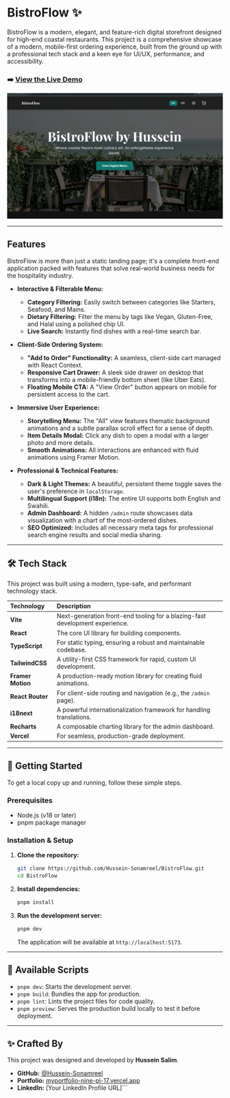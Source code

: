 # BistroFlow ✨

BistroFlow is a modern, elegant, and feature-rich digital storefront designed for high-end coastal restaurants. This project is a comprehensive showcase of a modern, mobile-first ordering experience, built from the ground up with a professional tech stack and a keen eye for UI/UX, performance, and accessibility.

### ➡️ [**View the Live Demo**](https://bistro-flow-sigma.vercel.app/)

![BistroFlow Live Demo Screenshot](https://raw.githubusercontent.com/Hussein-Sonamreel/BistroFlow/main/public/images/image.png)

---

## Features

BistroFlow is more than just a static landing page; it's a complete front-end application packed with features that solve real-world business needs for the hospitality industry.

*   **Interactive & Filterable Menu:**
    *   **Category Filtering:** Easily switch between categories like Starters, Seafood, and Mains.
    *   **Dietary Filtering:** Filter the menu by tags like Vegan, Gluten-Free, and Halal using a polished chip UI.
    *   **Live Search:** Instantly find dishes with a real-time search bar.

*   **Client-Side Ordering System:**
    *   **"Add to Order" Functionality:** A seamless, client-side cart managed with React Context.
    *   **Responsive Cart Drawer:** A sleek side drawer on desktop that transforms into a mobile-friendly bottom sheet (like Uber Eats).
    *   **Floating Mobile CTA:** A "View Order" button appears on mobile for persistent access to the cart.

*   **Immersive User Experience:**
    *   **Storytelling Menu:** The "All" view features thematic background animations and a subtle parallax scroll effect for a sense of depth.
    *   **Item Details Modal:** Click any dish to open a modal with a larger photo and more details.
    *   **Smooth Animations:** All interactions are enhanced with fluid animations using Framer Motion.

*   **Professional & Technical Features:**
    *   **Dark & Light Themes:** A beautiful, persistent theme toggle saves the user's preference in `localStorage`.
    *   **Multilingual Support (i18n):** The entire UI supports both English and Swahili.
    *   **Admin Dashboard:** A hidden `/admin` route showcases data visualization with a chart of the most-ordered dishes.
    *   **SEO Optimized:** Includes all necessary meta tags for professional search engine results and social media sharing.

---

## 🛠️ Tech Stack

This project was built using a modern, type-safe, and performant technology stack.

| Technology       | Description                                                              |
| :--------------- | :----------------------------------------------------------------------- |
| **Vite**         | Next-generation front-end tooling for a blazing-fast development experience. |
| **React**        | The core UI library for building components.                             |
| **TypeScript**   | For static typing, ensuring a robust and maintainable codebase.          |
| **TailwindCSS**  | A utility-first CSS framework for rapid, custom UI development.          |
| **Framer Motion**| A production-ready motion library for creating fluid animations.         |
| **React Router** | For client-side routing and navigation (e.g., the `/admin` page).        |
| **i18next**      | A powerful internationalization framework for handling translations.     |
| **Recharts**     | A composable charting library for the admin dashboard.                   |
| **Vercel**       | For seamless, production-grade deployment.                               |

---

## 🚀 Getting Started

To get a local copy up and running, follow these simple steps.

### Prerequisites

*   Node.js (v18 or later)
*   pnpm package manager

### Installation & Setup

1.  **Clone the repository:**
    ```bash
    git clone https://github.com/Hussein-Sonamreel/BistroFlow.git
    cd BistroFlow
    ```

2.  **Install dependencies:**
    ```bash
    pnpm install
    ```

3.  **Run the development server:**
    ```bash
    pnpm dev
    ```

    The application will be available at `http://localhost:5173`.

---

## 📜 Available Scripts

-   `pnpm dev`: Starts the development server.
-   `pnpm build`: Bundles the app for production.
-   `pnpm lint`: Lints the project files for code quality.
-   `pnpm preview`: Serves the production build locally to test it before deployment.

---

## ✨ Crafted By

This project was designed and developed by **Hussein Salim**.

- **GitHub:** [@Hussein-Sonamreel](https://github.com/Hussein-Sonamreel)
- **Portfolio:** [myportfolio-nine-pi-17.vercel.app](https://myportfolio-nine-pi-17.vercel.app)
- **LinkedIn:** [Your LinkedIn Profile URL]```
